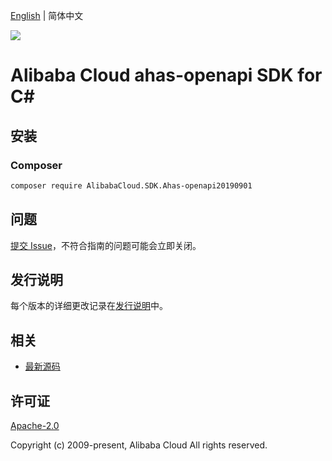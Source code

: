 [English](README.md) | 简体中文

![](https://aliyunsdk-pages.alicdn.com/icons/AlibabaCloud.svg)

# Alibaba Cloud ahas-openapi SDK for C#

## 安装

### Composer

```bash
composer require AlibabaCloud.SDK.Ahas-openapi20190901
```

## 问题

[提交 Issue](https://github.com/aliyun/alibabacloud-csharp-sdk/issues/new)，不符合指南的问题可能会立即关闭。

## 发行说明

每个版本的详细更改记录在[发行说明](./ChangeLog.md)中。

## 相关

* [最新源码](https://github.com/aliyun/alibabacloud-csharp-sdk/)

## 许可证

[Apache-2.0](http://www.apache.org/licenses/LICENSE-2.0)

Copyright (c) 2009-present, Alibaba Cloud All rights reserved.
